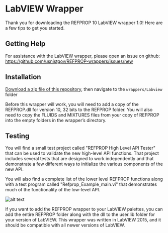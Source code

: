 # LabVIEW Wrapper

Thank you for downloading the REFPROP 10 LabVIEW wrapper 1.0! Here are a few tips to get you started.

## Getting Help

For assistance with the LabVIEW wrapper, please open an issue on github: https://github.com/usnistgov/REFPROP-wrappers/issues/new

## Installation

[Download a zip file of this repository](https://github.com/usnistgov/REFPROP-wrappers/archive/master.zip), then navigate to the ``wrappers/Labview`` folder

Before this wrapper will work, you will need to add a copy of the REFPROP.dll for version 10, 32 bits to the REFPROP folder. You will also need to copy the FLUIDS and MIXTURES files from your copy of REFPROP into the empty folders in the wrapper’s directory. 

## Testing

You will find a small test project called "REFPROP High Level API Tester" that can be used to validate the new high-level API functions. That project includes several tests that are designed to work independently and that demonstrate a few different ways to initialize the various components of the new API.

You will also find a complete list of the lower level REFPROP functions along with a test program called "Refprop_Example_main.vi" that demonstrates much of the functionality of the low-level API.
    
 ![alt text](imgs/README.png "screenshot")

If you want to add the REFPROP wrapper to your LabVIEW palettes, you can add the entire REFPROP folder along with the dll to the user.lib folder for your version of LabVIEW.
This wrapper was written in LabVIEW 2015, and it should be compatible with all newer versions of LabVIEW.
